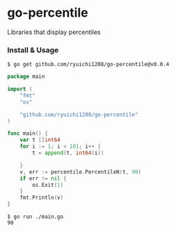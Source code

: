 # go-percentile

Libraries that display percentiles

### Install & Usage

```
$ go get github.com/ryuichi1208/go-percentile@v0.0.4
```

``` go
package main

import (
	"fmt"
	"os"

	"github.com/ryuichi1208/go-percentile"
)

func main() {
	var t []int64
	for i := 1; i < 101; i++ {
		t = append(t, int64(i))

	}
	v, err := percentile.PercentileN(t, 90)
	if err != nil {
		os.Exit(1)
	}
	fmt.Println(v)
}
```

```
$ go run ./main.go
90
```

